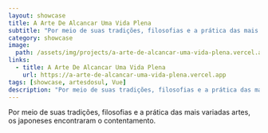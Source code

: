 ```yaml
---
layout: showcase
title: A Arte De Alcancar Uma Vida Plena
subtitle: "Por meio de suas tradições, filosofias e a prática das mais variadas artes, os japoneses encontraram o contentamento."
category: showcase
image: 
  path: /assets/img/projects/a-arte-de-alcancar-uma-vida-plena.vercel.app.png
links:
  - title: A Arte De Alcancar Uma Vida Plena
    url: https://a-arte-de-alcancar-uma-vida-plena.vercel.app
tags: [showcase, artesdosul, Vue]
description: "Por meio de suas tradições, filosofias e a prática das mais variadas artes, os japoneses encontraram o contentamento."
---
```


Por meio de suas tradições, filosofias e a prática das mais variadas artes, os japoneses encontraram o contentamento.

